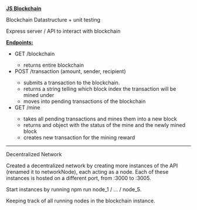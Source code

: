 <p><b><u>JS Blockchain</u></b></p>

<p>Blockchain Datastructure + unit testing</p>

<p>Express server / API to interact with blockchain</p>
<b><u>Endpoints:</u></b>
<ul>
    <li>GET /blockchain</li>
        <ul>
            <li>returns entire blockchain</li>
        </ul>
    <li>POST /transaction (amount, sender, recipient)</li>
        <ul>
            <li>submits a transaction to the blockchain.</li>
            <li>returns a string telling which block index the transaction will be mined under</li>
            <li>moves into pending transactions of the blockchain</li>
        </ul>
    <li>GET /mine</li>
        <ul>
            <li>takes all pending transactions and mines them into a new block</li>
            <li>returns and object with the status of the mine and the newly mined block</li>
            <li>creates new transaction for the mining reward</li>
        </ul>
</ul>

<hr />

<p>Decentralized Network</p>
<p>Created a decentralized network by creating more instances of the API (renamed it to networkNode), each acting as a node.
Each of these instances is hosted on a different port, from :3000 to :3005.</p>
<p>Start instances by running npm run node_1 / ... / node_5.</p>
<p>Keeping track of all running nodes in the blockchain instance.</p>
